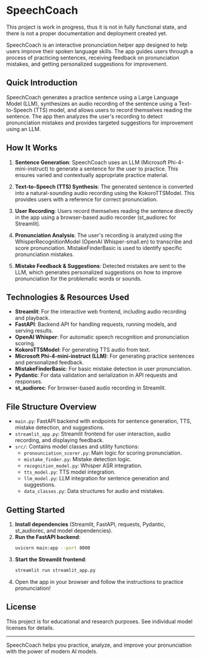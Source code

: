 # SpeechCoach

This project is work in progress, thus it is not in fully functional state, and there is not a proper documentation and deployment created yet.

SpeechCoach is an interactive pronunciation helper app designed to help users improve their spoken language skills. The app guides users through a process of practicing sentences, receiving feedback on pronunciation mistakes, and getting personalized suggestions for improvement.

## Quick Introduction

SpeechCoach generates a practice sentence using a Large Language Model (LLM), synthesizes an audio recording of the sentence using a Text-to-Speech (TTS) model, and allows users to record themselves reading the sentence. The app then analyzes the user's recording to detect pronunciation mistakes and provides targeted suggestions for improvement using an LLM.

## How It Works

1. **Sentence Generation**: SpeechCoach uses an LLM (Microsoft Phi-4-mini-instruct) to generate a sentence for the user to practice. This ensures varied and contextually appropriate practice material.

2. **Text-to-Speech (TTS) Synthesis**: The generated sentence is converted into a natural-sounding audio recording using the KokoroTTSModel. This provides users with a reference for correct pronunciation.

3. **User Recording**: Users record themselves reading the sentence directly in the app using a browser-based audio recorder (st_audiorec for Streamlit).

4. **Pronunciation Analysis**: The user's recording is analyzed using the WhisperRecognitionModel (OpenAI Whisper-small.en) to transcribe and score pronunciation. MistakeFinderBasic is used to identify specific pronunciation mistakes.

5. **Mistake Feedback & Suggestions**: Detected mistakes are sent to the LLM, which generates personalized suggestions on how to improve pronunciation for the problematic words or sounds.

## Technologies & Resources Used

- **Streamlit**: For the interactive web frontend, including audio recording and playback.
- **FastAPI**: Backend API for handling requests, running models, and serving results.
- **OpenAI Whisper**: For automatic speech recognition and pronunciation scoring.
- **KokoroTTSModel**: For generating TTS audio from text.
- **Microsoft Phi-4-mini-instruct (LLM)**: For generating practice sentences and personalized feedback.
- **MistakeFinderBasic**: For basic mistake detection in user pronunciation.
- **Pydantic**: For data validation and serialization in API requests and responses.
- **st_audiorec**: For browser-based audio recording in Streamlit.

## File Structure Overview

- `main.py`: FastAPI backend with endpoints for sentence generation, TTS, mistake detection, and suggestions.
- `streamlit_app.py`: Streamlit frontend for user interaction, audio recording, and displaying feedback.
- `src/`: Contains model classes and utility functions:
  - `pronounciation_scorer.py`: Main logic for scoring pronunciation.
  - `mistake_finder.py`: Mistake detection logic.
  - `recognition_model.py`: Whisper ASR integration.
  - `tts_model.py`: TTS model integration.
  - `llm_model.py`: LLM integration for sentence generation and suggestions.
  - `data_classes.py`: Data structures for audio and mistakes.

## Getting Started

1. **Install dependencies** (Streamlit, FastAPI, requests, Pydantic, st_audiorec, and model dependencies).
2. **Run the FastAPI backend**:
   ```bash
   uvicorn main:app --port 8000
   ```
3. **Start the Streamlit frontend**:
   ```bash
   streamlit run streamlit_app.py
   ```
4. Open the app in your browser and follow the instructions to practice pronunciation!

## License

This project is for educational and research purposes. See individual model licenses for details.

---

SpeechCoach helps you practice, analyze, and improve your pronunciation with the power of modern AI models.
